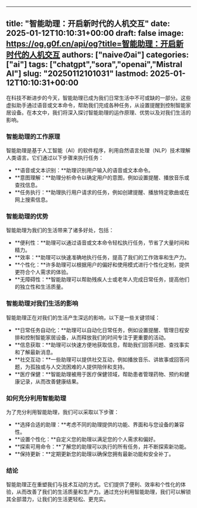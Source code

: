 
---
title: "智能助理：开启新时代的人机交互"
date: 2025-01-12T10:10:31+00:00
draft: false
image: https://og.g0f.cn/api/og?title=智能助理：开启新时代的人机交互
authors: ["naiveのai"]
categories: ["ai"]
tags: ["chatgpt","sora","openai","Mistral AI"]
slug: "20250112101031"
lastmod: 2025-01-12T10:10:31+00:00
---
在科技不断进步的今天，智能助理已成为我们日常生活中不可或缺的一部分。这些虚拟助手通过语音或文本命令，帮助我们完成各种任务，从设置提醒到控制智能家居设备。在本文中，我们将深入探讨智能助理的运作原理、优势以及对我们生活的影响。

### 智能助理的工作原理

智能助理是基于人工智能（AI）的软件程序，利用自然语言处理（NLP）技术理解人类语言。它们通过以下步骤来执行任务：

- **语音或文本识别：**助理识别用户输入的语音或文本命令。
- **意图理解：**助理分析命令以确定用户的意图，例如设置提醒、播放音乐或查找信息。
- **任务执行：**助理执行用户请求的任务，例如创建提醒、播放特定歌曲或在网上搜索信息。

### 智能助理的优势

智能助理为我们的生活带来了诸多好处，包括：

- **便利性：**助理可以通过语音或文本命令轻松执行任务，节省了大量时间和精力。
- **效率：**助理可以快速准确地执行任务，提高了我们的工作效率和生产力。
- **个性化：**许多助理可以根据用户的偏好和使用模式进行个性化定制，提供更符合个人需求的体验。
- **无障碍性：**智能助理可以帮助残疾人士或老年人完成日常任务，提高他们的独立性和生活质量。

### 智能助理对我们生活的影响

智能助理正在对我们的生活产生深远的影响，以下是一些关键领域：

- **日常任务自动化：**助理可以自动化日常任务，例如设置提醒、管理日程安排和控制智能家居设备，从而释放我们的时间专注于更重要的活动。
- **信息获取：**助理可以快速方便地获取信息，帮助我们回答问题、查找事实和了解最新消息。
- **社交互动：**一些助理可以提供社交互动，例如播放音乐、讲故事或回答问题，为孤独或与人交流困难的人提供陪伴和支持。
- **医疗保健：**智能助理被用于医疗保健领域，帮助患者管理药物、预约和健康记录，从而改善健康结果。

### 如何充分利用智能助理

为了充分利用智能助理，我们可以采取以下步骤：

- **选择合适的助理：**考虑不同的助理提供的功能、界面和与您设备的兼容性。
- **设置个性化：**自定义您的助理以满足您的个人需求和偏好。
- **探索可用命令：**了解您的助理可以执行的所有任务，并不断探索新功能。
- **保持更新：**定期更新您的助理以确保您拥有最新功能和安全补丁。

### 结论

智能助理正在重塑我们与技术互动的方式。它们提供了便利、效率和个性化的体验，从而改善了我们的生活质量和生产力。通过充分利用智能助理，我们可以解锁其全部潜力，让我们的生活更轻松、更充实。